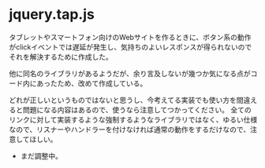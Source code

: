 # jquery.tap.js

タブレットやスマートフォン向けのWebサイトを作るときに、ボタン系の動作がclickイベントでは遅延が発生し、気持ちのよいレスポンスが得られないので
それを解決するために作成した。

他に同名のライブラリがあるようだが、余り言及しないが幾つか気になる点がコード内にあったため、改めて作成している。

どれが正しいというものではないと思うし、今考えてる実装でも使い方を間違えると問題になる内容はあるので、使うなら注意してつかってください。
全てのリンクに対して実装するような強制するようなライブラリではなく、ゆるい仕様なので、リスナーやハンドラーを付けなければ通常の動作をするだけなので、注意してほしい。


* まだ調整中。
